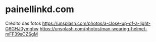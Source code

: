 # painellinkd.com


Crédito das fotos
https://unsplash.com/photos/a-close-up-of-a-light-G6GHJ0ymghw
https://unsplash.com/photos/man-wearing-helmet-mFF39sOZSgM